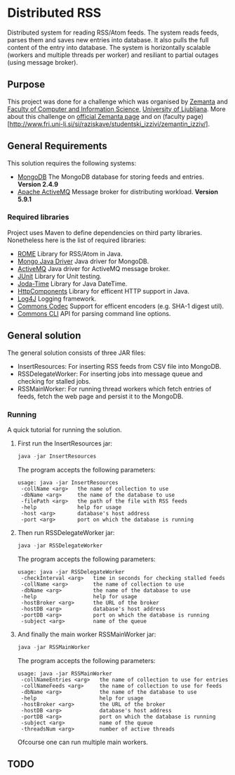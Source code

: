 # Distributed RSS
Distributed system for reading RSS/Atom feeds. The system reads feeds, parses them and saves new entries into database. It also pulls the full content of the entry into database. The system is horizontally scalable (workers and multiple threads per worker) and resiliant to partial outages (using message broker).

## Purpose
This project was done for a challenge which was organised by [Zemanta](http://www.zemanta.com) and [Faculty of Computer and Information Science](http://www.fri.uni-lj.si/en/), [University of Ljubljana](http://www.uni-lj.si/eng/). More about this challenge on [official Zemanta page](http://www.zemanta.com/blog/zemantas-programming-challenge-2014-zemantin-programerski-izziv-2014/) and on (faculty page)[http://www.fri.uni-lj.si/si/raziskave/studentski_izzivi/zemantin_izziv/].

## General Requirements
This solution requires the following systems:

* [MongoDB](http://www.mongodb.org/)
 The MongoDB database for storing feeds and entries. **Version 2.4.9**
* [Apache ActiveMQ](http://activemq.apache.org/)
 Message broker for distributing workload. **Version 5.9.1**

### Required libraries
Project uses Maven to define dependencies on third party libraries. Nonetheless here is the list of required libraries:

* [ROME](http://rometools.github.io/rome/)
Library for RSS/Atom in Java.
* [Mongo Java Driver](http://docs.mongodb.org/ecosystem/drivers/java/)
Java driver for MongoDB.
* [ActiveMQ](http://activemq.apache.org/)
Java driver for ActiveMQ message broker.
* [JUnit](http://junit.org/)
Library for Unit testing.
* [Joda-Time](http://www.joda.org/joda-time/)
Library for Java DateTime.
* [HttpComponents](http://hc.apache.org/httpcomponents-client-ga/)
Library for efficent HTTP support in Java.
* [Log4J](http://logging.apache.org/log4j/2.x/)
Logging framework.
* [Commons Codec](http://commons.apache.org/proper/commons-codec/)
Support for efficent encoders (e.g. SHA-1 digest util).
* [Commons CLI](http://commons.apache.org/proper/commons-cli/)
API for parsing command line options.

## General solution
The general solution consists of three JAR files:
* InsertResources: For inserting RSS feeds from CSV file into MongoDB.
* RSSDelegateWorker: For inserting jobs into message queue and checking for stalled jobs.
* RSSMainWorker: For running thread workers which fetch entries of feeds, fetch the web page and persist it to the MongoDB.

### Running
A quick tutorial for running the solution.

1. First run the InsertResources jar:
   ```java
   java -jar InsertResources
   ```

   The program accepts the following parameters:
   ```
   usage: java -jar InsertResources
    -collName <arg>   the name of collection to use
    -dbName <arg>     the name of the database to use
    -filePath <arg>   the path of the file with RSS feeds
    -help             help for usage
    -host <arg>       database's host address
    -port <arg>       port on which the database is running
   ```

2. Then run RSSDelegateWorker jar:
   ```java
   java -jar RSSDelegateWorker
   ```

   The program accepts the following parameters:
   ```
   usage: java -jar RSSDelegateWorker
    -checkInterval <arg>   time in seconds for checking stalled feeds
    -collName <arg>        the name of collection to use
    -dbName <arg>          the name of the database to use
    -help                  help for usage
    -hostBroker <arg>      the URL of the broker
    -hostDB <arg>          database's host address
    -portDB <arg>          port on which the database is running
    -subject <arg>         name of the queue
   ```

3. And finally the main worker RSSMainWorker jar:
   ```java
   java -jar RSSMainWorker
   ```

   The program accepts the following parameters:
   ```
   usage: java -jar RSSMainWorker
    -collNameEntries <arg>   the name of collection to use for entries
    -collNameFeeds <arg>     the name of collection to use for feeds
    -dbName <arg>            the name of the database to use
    -help                    help for usage
    -hostBroker <arg>        the URL of the broker
    -hostDB <arg>            database's host address
    -portDB <arg>            port on which the database is running
    -subject <arg>           name of the queue
    -threadsNum <arg>        number of active threads
   ```
   
   Ofcourse one can run multiple main workers.
   
## TODO


